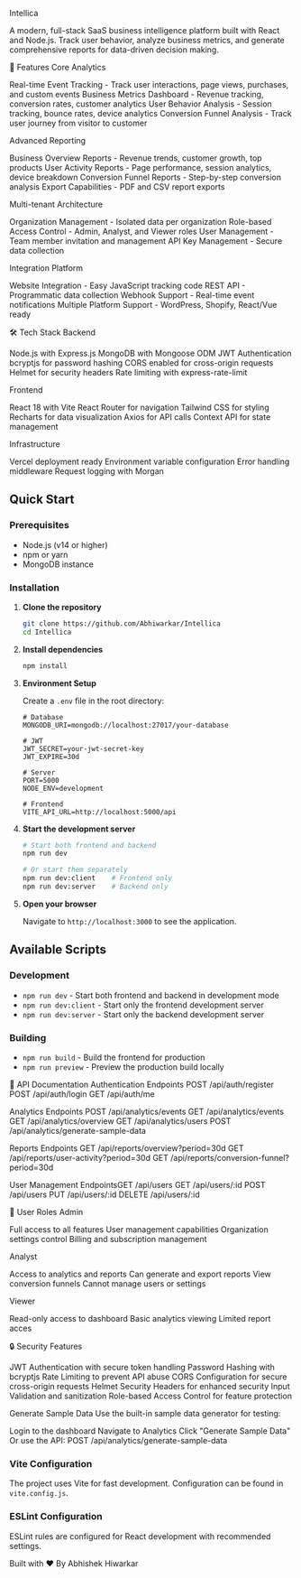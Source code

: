 Intellica

A modern, full-stack SaaS business intelligence platform built with React and Node.js. Track user behavior, analyze business metrics, and generate comprehensive reports for data-driven decision making.

🚀 Features
Core Analytics

Real-time Event Tracking - Track user interactions, page views, purchases, and custom events
Business Metrics Dashboard - Revenue tracking, conversion rates, customer analytics
User Behavior Analysis - Session tracking, bounce rates, device analytics
Conversion Funnel Analysis - Track user journey from visitor to customer

Advanced Reporting

Business Overview Reports - Revenue trends, customer growth, top products
User Activity Reports - Page performance, session analytics, device breakdown
Conversion Funnel Reports - Step-by-step conversion analysis
Export Capabilities - PDF and CSV report exports

Multi-tenant Architecture

Organization Management - Isolated data per organization
Role-based Access Control - Admin, Analyst, and Viewer roles
User Management - Team member invitation and management
API Key Management - Secure data collection

Integration Platform

Website Integration - Easy JavaScript tracking code
REST API - Programmatic data collection
Webhook Support - Real-time event notifications
Multiple Platform Support - WordPress, Shopify, React/Vue ready

🛠️ Tech Stack
Backend

Node.js with Express.js
MongoDB with Mongoose ODM
JWT Authentication
bcryptjs for password hashing
CORS enabled for cross-origin requests
Helmet for security headers
Rate limiting with express-rate-limit

Frontend

React 18 with Vite
React Router for navigation
Tailwind CSS for styling
Recharts for data visualization
Axios for API calls
Context API for state management

Infrastructure

Vercel deployment ready
Environment variable configuration
Error handling middleware
Request logging with Morgan
## Quick Start

### Prerequisites
- Node.js (v14 or higher)
- npm or yarn
- MongoDB instance

### Installation

1. **Clone the repository**
   ```bash
   git clone https://github.com/Abhiwarkar/Intellica
   cd Intellica
   ```

2. **Install dependencies**
   ```bash
   npm install
   ```

3. **Environment Setup**
   
   Create a `.env` file in the root directory:
   ```env
   # Database
   MONGODB_URI=mongodb://localhost:27017/your-database
   
   # JWT
   JWT_SECRET=your-jwt-secret-key
   JWT_EXPIRE=30d
   
   # Server
   PORT=5000
   NODE_ENV=development
   
   # Frontend
   VITE_API_URL=http://localhost:5000/api
   ```

4. **Start the development server**
   ```bash
   # Start both frontend and backend
   npm run dev
   
   # Or start them separately
   npm run dev:client    # Frontend only
   npm run dev:server    # Backend only
   ```

5. **Open your browser**
   
   Navigate to `http://localhost:3000` to see the application.

## Available Scripts

### Development
- `npm run dev` - Start both frontend and backend in development mode
- `npm run dev:client` - Start only the frontend development server
- `npm run dev:server` - Start only the backend development server

### Building
- `npm run build` - Build the frontend for production
- `npm run preview` - Preview the production build locally

📖 API Documentation
Authentication Endpoints
POST /api/auth/register
POST /api/auth/login
GET  /api/auth/me

Analytics Endpoints
POST /api/analytics/events
GET  /api/analytics/events
GET  /api/analytics/overview
GET  /api/analytics/users
POST /api/analytics/generate-sample-data

Reports Endpoints
GET /api/reports/overview?period=30d
GET /api/reports/user-activity?period=30d
GET /api/reports/conversion-funnel?period=30d

User Management EndpointsGET    /api/users
GET    /api/users/:id
POST   /api/users
PUT    /api/users/:id
DELETE /api/users/:id

👥 User Roles
Admin

Full access to all features
User management capabilities
Organization settings control
Billing and subscription management

Analyst

Access to analytics and reports
Can generate and export reports
View conversion funnels
Cannot manage users or settings

Viewer

Read-only access to dashboard
Basic analytics viewing
Limited report acces

🔒 Security Features

JWT Authentication with secure token handling
Password Hashing with bcryptjs
Rate Limiting to prevent API abuse
CORS Configuration for secure cross-origin requests
Helmet Security Headers for enhanced security
Input Validation and sanitization
Role-based Access Control for feature protection

Generate Sample Data
Use the built-in sample data generator for testing:

Login to the dashboard
Navigate to Analytics
Click "Generate Sample Data"
Or use the API: POST /api/analytics/generate-sample-data


### Vite Configuration
The project uses Vite for fast development. Configuration can be found in `vite.config.js`.

### ESLint Configuration
ESLint rules are configured for React development with recommended settings.


Built with ❤️ By Abhishek Hiwarkar 
